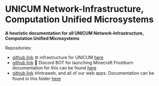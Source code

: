 # UNICUM Network-Infrastructure, Computation Unified Microsystems
  **A heuristic documentation for all UNICUM Network-Infrastructure, Computation Unified Microsystems**


Repositories:
- [github link](https://github.com/AttilaVM/unicum) ⚙️ infrastructure for UNICUM [here](./infrastructure/)
- [github link](https://github.com/FrancisStudios/frostburn-missile-launcher) 🚀 Discord BOT for launching Minecraft Frostburn documentation for this can be found [here](./minecraft/controls/discord-bot.md) 
- [github link](https://github.com/FrancisStudios/internet-at-home) 🌐Intraweb, and all of our web apps. Documentation can be found in this folder [here](./intraweb/) 
 